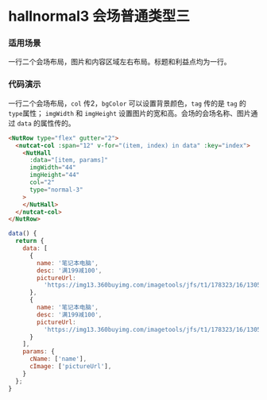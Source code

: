 # hallnormal3 会场普通类型三

### 适用场景

一行二个会场布局，图片和内容区域左右布局。标题和利益点均为一行。


### 代码演示

一行二个会场布局，`col` 传2，`bgColor` 可以设置背景颜色，`tag` 传的是 `tag` 的`type`属性；
`imgWidth` 和 `imgHeight` 设置图片的宽和高。会场的会场名称、图片通过 `data` 的属性传的。



```html
<NutRow type="flex" gutter="2">
  <nutcat-col :span="12" v-for="(item, index) in data" :key="index">
    <NutHall
      :data="[item, params]"
      imgWidth="44"
      imgHeight="44"
      col="2"
      type="normal-3"
    >
    </NutHall>
  </nutcat-col>
</NutRow>
```

```javascript
data() {
  return {
    data: [
      {
        name: '笔记本电脑',
        desc: '满199减100',
        pictureUrl:
          'https://img13.360buyimg.com/imagetools/jfs/t1/178323/16/13057/8574/60e65d04E65aa5608/76469bb0efd62b95.png'
      },
      {
        name: '笔记本电脑',
        desc: '满199减100',
        pictureUrl:
          'https://img13.360buyimg.com/imagetools/jfs/t1/178323/16/13057/8574/60e65d04E65aa5608/76469bb0efd62b95.png'
      }
    ],
    params: {
      cName: ['name'],
      cImage: ['pictureUrl'],
    }
  };
}
```

